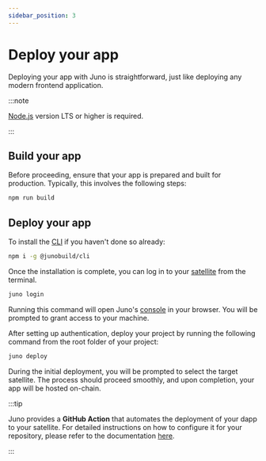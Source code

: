 ```yaml
---
sidebar_position: 3
---
```


# Deploy your app

Deploying your app with Juno is straightforward, just like deploying any modern frontend application.

:::note

[Node.js](https://nodejs.org/en/download/) version LTS or higher is required.

:::

## Build your app

Before proceeding, ensure that your app is prepared and built for production. Typically, this involves the following steps:

```bash
npm run build
```

## Deploy your app

To install the [CLI] if you haven't done so already:

```bash
npm i -g @junobuild/cli
```

Once the installation is complete, you can log in to your [satellite] from the terminal.

```bash
juno login
```

Running this command will open Juno's [console] in your browser. You will be prompted to grant access to your machine.

After setting up authentication, deploy your project by running the following command from the root folder of your project:

```bash
juno deploy
```

During the initial deployment, you will be prompted to select the target satellite. The process should proceed smoothly, and upon completion, your app will be hosted on-chain.

:::tip

Juno provides a **GitHub Action** that automates the deployment of your dapp to your satellite. For detailed instructions on how to configure it for your repository, please refer to the documentation [here](../guides/github-actions).

:::

[CLI]: ../miscellaneous/cli.md
[satellite]: ../terminology.md#satellite
[console]: ../terminology.md#console
